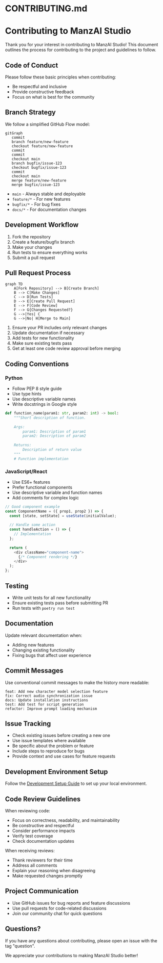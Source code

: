 # CONTRIBUTING.md

# Contributing to ManzAI Studio

Thank you for your interest in contributing to ManzAI Studio! This document outlines the process for contributing to the project and guidelines to follow.

## Code of Conduct

Please follow these basic principles when contributing:
- Be respectful and inclusive
- Provide constructive feedback
- Focus on what is best for the community

## Branch Strategy

We follow a simplified GitHub Flow model:

```mermaid
gitGraph
   commit
   branch feature/new-feature
   checkout feature/new-feature
   commit
   commit
   checkout main
   branch bugfix/issue-123
   checkout bugfix/issue-123
   commit
   checkout main
   merge feature/new-feature
   merge bugfix/issue-123
```

- `main` - Always stable and deployable
- `feature/*` - For new features
- `bugfix/*` - For bug fixes
- `docs/*` - For documentation changes

## Development Workflow

1. Fork the repository
2. Create a feature/bugfix branch
3. Make your changes
4. Run tests to ensure everything works
5. Submit a pull request

## Pull Request Process

```mermaid
graph TD
    A[Fork Repository] --> B[Create Branch]
    B --> C[Make Changes]
    C --> D[Run Tests]
    D --> E[Create Pull Request]
    E --> F[Code Review]
    F --> G{Changes Requested?}
    G -->|Yes| C
    G -->|No| H[Merge to Main]
```

1. Ensure your PR includes only relevant changes
2. Update documentation if necessary
3. Add tests for new functionality
4. Make sure existing tests pass
5. Get at least one code review approval before merging

## Coding Conventions

### Python

- Follow PEP 8 style guide
- Use type hints
- Use descriptive variable names
- Write docstrings in Google style

```python
def function_name(param1: str, param2: int) -> bool:
    """Short description of function.
    
    Args:
        param1: Description of param1
        param2: Description of param2
        
    Returns:
        Description of return value
    """
    # Function implementation
```

### JavaScript/React

- Use ES6+ features
- Prefer functional components
- Use descriptive variable and function names
- Add comments for complex logic

```javascript
// Good component example
const ComponentName = ({ prop1, prop2 }) => {
  const [state, setState] = useState(initialValue);
  
  // Handle some action
  const handleAction = () => {
    // Implementation
  };
  
  return (
    <div className="component-name">
      {/* Component rendering */}
    </div>
  );
};
```

## Testing

- Write unit tests for all new functionality
- Ensure existing tests pass before submitting PR
- Run tests with `poetry run test`

## Documentation

Update relevant documentation when:
- Adding new features
- Changing existing functionality
- Fixing bugs that affect user experience

## Commit Messages

Use conventional commit messages to make the history more readable:

```
feat: Add new character model selection feature
fix: Correct audio synchronization issue
docs: Update installation instructions
test: Add test for script generation
refactor: Improve prompt loading mechanism
```

## Issue Tracking

- Check existing issues before creating a new one
- Use issue templates where available
- Be specific about the problem or feature
- Include steps to reproduce for bugs
- Provide context and use cases for feature requests

## Development Environment Setup

Follow the [Development Setup Guide](docs/DEVELOPMENT_SETUP.md) to set up your local environment.

## Code Review Guidelines

When reviewing code:
- Focus on correctness, readability, and maintainability
- Be constructive and respectful
- Consider performance impacts
- Verify test coverage
- Check documentation updates

When receiving reviews:
- Thank reviewers for their time
- Address all comments
- Explain your reasoning when disagreeing
- Make requested changes promptly

## Project Communication

- Use GitHub issues for bug reports and feature discussions
- Use pull requests for code-related discussions
- Join our community chat for quick questions

## Questions?

If you have any questions about contributing, please open an issue with the tag "question".

We appreciate your contributions to making ManzAI Studio better!
